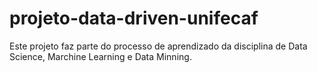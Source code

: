 # projeto-data-driven-unifecaf
Este projeto faz parte do processo de aprendizado da disciplina de Data Science, Marchine Learning e Data Minning.
